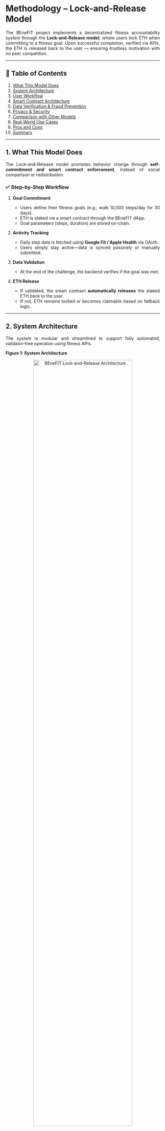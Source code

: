 # Methodology – Lock-and-Release Model
<div align="justify">

The BEneFIT project implements a decentralized fitness accountability system through the **Lock-and-Release model**, where users lock ETH when committing to a fitness goal. Upon successful completion, verified via APIs, the ETH is released back to the user — ensuring trustless motivation with no peer competition.

---
## 🧭 Table of Contents
1. [What This Model Does](#1-what-this-model-does)
2. [System Architecture](#2-system-architecture)
3. [User Workflow](#3-user-workflow)
4. [Smart Contract Architecture](#4-smart-contract-architecture)
5. [Data Verification & Fraud Prevention](#5-data-verification--fraud-prevention)
6. [Privacy & Security](#6-privacy--security)
7. [Comparison with Other Models](#7-comparison-with-other-models)
8. [Real-World Use Cases](#8-real-world-use-cases)
9. [Pros and Cons](#9-pros-and-cons)
10. [Summary](#10-summary)
---
## 1. What This Model Does

The Lock-and-Release model promotes behavior change through **self-commitment and smart contract enforcement**, instead of social comparison or redistribution.

### ✅ Step-by-Step Workflow

1. **Goal Commitment**
   - Users define their fitness goals (e.g., walk 10,000 steps/day for 30 days).
   - ETH is staked via a smart contract through the BEneFIT dApp.
   - Goal parameters (steps, duration) are stored on-chain.

2. **Activity Tracking**
   - Daily step data is fetched using **Google Fit / Apple Health** via OAuth.
   - Users simply stay active—data is synced passively or manually submitted.

3. **Data Validation**
   - At the end of the challenge, the backend verifies if the goal was met.

4. **ETH Release**
   - If validated, the smart contract **automatically releases** the staked ETH back to the user.
   - If not, ETH remains locked or becomes claimable based on fallback logic.

---

## 2. System Architecture

The system is modular and streamlined to support fully automated, validator-free operation using fitness APIs.

**Figure 1: System Architecture**

<div align="center">
<img src="./Images/Architecture_LockAndRelease.png" alt="BEneFIT Lock-and-Release Architecture" width="80%">
</div>

- **User Layer:**  
  - Users set personal fitness goals, stake ETH, and track progress through the BEneFIT dApp.

- **Fitness Tracking Layer:**  
  - Fitness data is pulled directly from **Google Fit** or **Apple Health** APIs, ensuring reliability.

- **Backend/Middleware:**  
  - Normalizes API data, verifies completion conditions.

- **Blockchain Layer:**  
  - Smart contracts manage ETH staking, time-bound goals, and automated refund triggers.

---

## 3. User Workflow

The Lock-and-Release process is straightforward, ensuring trustless behavior through verified tracking.

**Figure 2: User Workflow**

<div align="center">
<img src="./Images/workflow_LockAndRelease.png" alt="User Workflow - Lock and Release" width="60%">
</div>

### ➤ Goal Setup
- The user submits a fitness goal (e.g., 10,000 steps/day for 30 days) via the dApp.
- ETH is staked into the smart contract.
- Goal configuration (duration, metrics) is stored on-chain.

### ➤ Activity Monitoring
- Fitness data is fetched via APIs (Google Fit / Apple Health).
- Data is regularly synced or submitted manually via API tokens.

### ➤ Goal Completion & ETH Release
- The backend compares recorded data against the goal.
- If completion conditions are met, the smart contract **automatically releases** the staked ETH back to the user.
- If not met, ETH remains locked or returned after a grace period.

---

## 4. Smart Contract Architecture

The BEneFIT Lock-and-Release contract handles all aspects of the ETH staking lifecycle without any human validation.

**Figure 3: Smart Contract Architecture**

<div align="center">
<img src="./Images/smart_contract_LockAndRelease.png" alt="Lock-and-Release Smart Contract" width="100%">
</div>

### Main Modules

- **Staking Module:** Accepts and locks ETH for submitted goals.
- **Goal Management:** Stores time, metrics, and user requirements.
- **Data Validator Interface:** Expects verified completion signal from backend via oracle or off-chain trigger.
- **Payout Module:** Automatically refunds ETH if the goal is completed.
- **Event Logging:** All transactions, staking, and release events are publicly logged.

### Actors

- **User:** Sets goals, locks ETH, syncs data via API tokens.
- **Backend System:** Verifies goal progress, signals success/failure.
- **Smart Contract:** Controls ETH logic and enforces deadlines.

---

## 5. Data Verification & Fraud Prevention

- Fitness metrics (steps, distance, duration) are fetched directly via Google Fit / Apple Health APIs.
- Optional CNN-based fraud detection can be run off-chain to classify real vs fake motion.
- Only verified data triggers ETH release; tampered or incomplete data results in failed completion.

---

## 6. Privacy & Security

- No user registration — only wallet addresses are used.
- Fitness data is hashed or tokenized to avoid storing raw values on-chain.
- The platform avoids third-party validators, ensuring full automation and data integrity.
- OAuth tokens are stored off-chain and never exposed on-chain.
- Backend can use JWT authentication to prevent unauthorized validation attempts.
- Smart contracts are open-source and auditable.

---

## 7. Comparison with Other Models

| Feature                    | Lock-and-Release       | Redistribution Model     | Traditional Fitness Apps |
|---------------------------|------------------------|---------------------------|---------------------------|
| Validators Required        | ❌ None                | ✅ Peer-based voting       | ❌ Centralized judgment   |
| ETH Loss on Failure        | ❌ No                  | ✅ Yes (redistributed)     | ❌ No stakes involved     |
| Privacy                    | ✅ Wallet-only         | ⚠️ Peer visibility         | ❌ Full identity required |
| Data Verification          | ✅ API           | ✅ API + Voting            | ❌ Often manual           |
| Smart Contract Enforcement | ✅ Yes                 | ✅ Yes                     | ❌ No                     |
| Ideal Use Case             | Solo Challenges        | Group Competitions        | General Use               |

---

## 8. Real-World Use Cases

- 🎯 **Step-based Challenges:** Walk 10,000 steps/day for 30 days  
- 🧘 **Consistency Goals:** Exercise 4 out of 7 days/week  
- 🚴 **Cycling Goals:** Ride 100km within 14 days  
- 🏃 **Running Targets:** Run 5km under 30 mins within a month  

This model offers customizable, private, and non-competitive fitness commitments using real ETH incentives and reliable fitness data.

---

## 9. Pros and Cons

### ✅ Advantages

| Benefit                        | Description                                                                 |
|-------------------------------|-----------------------------------------------------------------------------|
| 🔒 **Non-Punitive**            | Users don’t lose funds to others — ETH is returned on goal success         |
| ⚙️ **Fully Automated**         | No need for peer reviewers or centralized administrators                   |
| 👤 **Privacy-Respecting**      | Operates using wallet addresses only — no personal identity needed         |
| 🔗 **Trustless Enforcement**   | Smart contracts ensure outcomes without human intervention                 |
| 📲 **API-Based Validation**    | Uses reliable data from Google Fit or Apple                 |
| 🤝 **Low Barrier to Entry**    | Users can define any goal without needing group approval                   |

---

### ⚠️ Limitations / Challenges

| Challenge                      | Description                                                                 |
|--------------------------------|-----------------------------------------------------------------------------|
| 📡 **API Reliability**         | Dependence on Google Fit / Apple Health — interruptions may impact validation |
| 🕵️ **Data Spoofing Risk**     | Fitness data can be manipulated using rooted devices or step-spoofing tools |
| 🔁 **No Social Incentive Loop**| Lacks mutual accountability or motivation from peer group dynamics          |
| ⏳ **Delayed Feedback**        | ETH is only unlocked at the end — no intermediate tracking or rewards       |
| 💰 **Stake Accessibility**     | Users must be willing to lock crypto assets (ETH) to participate            |
| 🔄 **Manual Fraud Handling**   | Requires backend or oracle verification; fraud detection not yet on-chain   |

---

## 10. Summary

The Lock-and-Release model is a fully automated, non-punitive mechanism to promote fitness adherence through crypto incentives. By eliminating peer validators and relying on **API-based data verification**, BEneFIT ensures a seamless and fair experience that respects user privacy and provides accountability through on-chain commitments.

</div>
